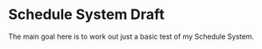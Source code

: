 # Schedule System Draft

The main goal here is to work out just a basic test of my Schedule System. 
